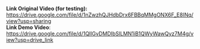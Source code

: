**Link Original Video (for testing):** <a>https://drive.google.com/file/d/1nZwzhQJHdbDrx6FBBqMMgONX6F_E8INq/view?usp=sharing</a>  
**Link Demo Video**: <a>https://drive.google.com/file/d/1QlIGvDMDIbSlLMN1iB1QWyWawQyz7M4g/view?usp=drive_link</a>
